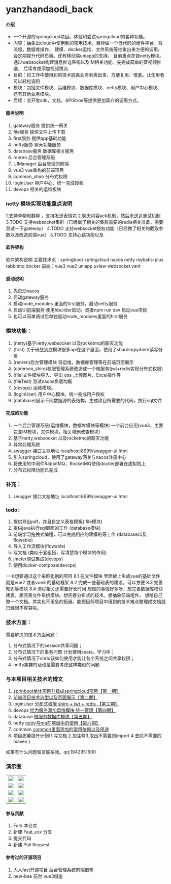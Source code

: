 
# yanzhandaodi_back

#### 介绍
- 一个开源的springcloud项目。体验和尝试springcloud的各种功能。
- 内容：抽象出cloud中使用到的常用技术。目标做一个低代码的组件平台。将流程，数据库操作，
建模、docker运维、文件系统等抽象出来方便的调用。会定期提升代码质量。还有移动端uniapp的支持。
目前重点在做netty模块。通过websocket构建消息推送系统以及IM相关功能。先完成简单的音视频推送，
后续考虑添加视频推流
- 目的：将工作中使用到的技术脱离业务剥离出来，方便复用、借鉴。让使用者可以轻松调用
- 模块：包括文件模块、运维模块、数据库模块、netty模块、用户中心模块、还有其他业务模块。
- 后续：会开发sdk，文档，APIStroe等提供更加简介的调用方式。


#### 服务说明
1. gateway服务     提供统一网关
2. file服务        提供文件上传下载
3. first服务       提供app基础功能
4. netty服务       聊天功能服务
5. database服务    数据库相关服务 
5. renren          后台管理系统
6. UIManager       后台管理的前端
8. vue3              vue重构的前端项目
9. common_shiro    分布式权限
10. loginUser      用户中心、统一完成授权
11. devops         相关的运维板块


### netty 模块实现功能重点说明
1.支持单聊和群聊 ，支持发送表情包
2.聊天内容ack机制，然后未送达重试机制
3.TODO 支持websocket集群（已经做了相关的集群需要的redis相关准备，需要测试一下gateway）
4.TODO 支持websocket授权功能（已经做了相关的截取参数以及改造前端vue）
5.TODO 支持心跳功能以及



#### 软件架构
软件架构说明
主要技术点：springboot springcloud nacos  netty mybatis-plus rabbitmq docker
前端：vue3 vue2 uniapp uview websocket vant
#### 启动说明
1. 先启动nacos 
2. 启动gateway服务
3. 启动node_modules 里面的first服务，启动netty服务
4. 启动UI前端服务 使用hbuilder启动，或者npm run dev 启动vue项目
5. 也可以简单调试后单独启动node_modules里面的first服务


### 模块功能：
1. (netty)基于netty,websocket 以及rocketmq的聊天功能
2. (first) 关于研战到底模块很多api在这个里面，使用了shardingsphere读写分离
3. (renren)后台管理模块 将运维，数据库管理等在前端页面展示
4. (common_shiro)权限管理系统改造成一个微服务(jwt+redis实现分布式权限)
5. (file)文件模块导入、导出 oss ,上传图片、Excel操作等
6. (fileTest) 测试nacos负载均衡
7. (devops) 运维模块。
8. (loginUser) 用户中心模块。统一完成用户授权
9. (database)展示不同数据源的表结构，生成项目所需要的代码，执行sql文件
#### 完成的功能
1. 一个后台管理系统(运维模块，数据库模块等模块) 一个前台应用(vue3，主要包含IM模块，文件模块，相关增删改查模块)
2. 基于netty,websocket 以及rocketmq的聊天功能
3. 异常处理系统
4. swagger 接口文档地址 localhost:8999/swagger-ui.html
5. 引入springcloud，使用了gateway网关与nacos注册中心
6. 将使用的中间件RabbitMQ，RocketMQ使用docker部署在虚拟机上
7. 分布式权限功能已完成

### 补充：
1. swagger 接口文档地址 localhost:8999/swagger-ui.html

### todo:
1. 提供导出pdf，并且自定义表格模板( file模块)
2. 提供java执行sql层面的工作 (database模块)
3. 前端学习拖拽式编程，可以完成相应的建模的等工作 (database以及flowable)
4. 导入工作流模块(flowable)
5. 写文档 (类似于爱组搭，写清楚每个模块的作用)
6. jmeter测试集成(devops)
7. 使用docker-compose(devops)


---8想要通过这个来孵化别的项目
8.1 在文件模块 里面放上生成vue的基础文件  就是vue2 或者vue3 的基础框架
8.2 完成一些基础表的建设。可以方便
8.3 完善知识等模块
8.4 流程相关还需要好长时间
想做的事情好多呀，想完善数据库模块建表，想完善文件系统模块。想完善分布式的技术。想抽象前端组件。
想给自己整一个文档。其实也不用急的拓展。能把目前项目中用到的技术难点整理成文档就已经很不容易啦。
### 技术方面：
需要解决的技术方面问题：

1. 分布式情况下的session共享问题；
2. 分布式情况下的事务问题 计划使用seata，学习中；
3. 分布式情况下shrio该如何使用才能让各个系统之间共享权限；
4. netty集群的话也是需要考虑这样类似的问题

### 与本项目相关技术的博文
1. [sprinboot单体项目升级成springcloud项目【第一期】](https://blog.csdn.net/qq_21561833/article/details/127348148)
2. [前端项目技术选型以及页面展示【第二期】](https://blog.csdn.net/qq_21561833/article/details/131676184)
3.  loginUser [分布式权限 shiro + jwt + redis 【第三期】](https://blog.csdn.net/qq_21561833/article/details/127605241)
4.  devops  [给为服务添加运维模块 统一管理【第四期】](https://blog.csdn.net/qq_21561833/article/details/127821543)
5.  database [微服务数据库模块【第五期】](https://blog.csdn.net/qq_21561833/article/details/131315983)  
6.  netty  [netty与mq在项目中的使用【第六期】](https://blog.csdn.net/qq_21561833/article/details/131317748)   
7.  common [common里面添加的常用依赖以及用途]()
8. 项目质量提升计划(1.写文档 2.加注释3.取出不需要的import 4.去除不需要的maven )
         

如果有什么问题留言联系我。qq:1942951600

### 演示图

<table>
    <tr>
        <td><img src="https://edu-renyun.oss-cn-beijing.aliyuncs.com/typora/image-20220224131939476.png"/></td>
        <td><img src="https://edu-renyun.oss-cn-beijing.aliyuncs.com/typora/image-20220224132011836.png"/></td>
    </tr>
    <tr>
        <td><img src="https://edu-renyun.oss-cn-beijing.aliyuncs.com/typora/image-20220224132024789.png"/></td>
        <td><img src="https://edu-renyun.oss-cn-beijing.aliyuncs.com/typora/image-20220224132037230.png"/></td>
    </tr>
    <tr>
        <td><img src="https://edu-renyun.oss-cn-beijing.aliyuncs.com/typora/image-20220224132109613.png"/></td>
        <td><img src="https://edu-renyun.oss-cn-beijing.aliyuncs.com/typora/image-20220224132150045.png"/></td>
    </tr>
	<tr>
        <td><img src="https://edu-renyun.oss-cn-beijing.aliyuncs.com/typora/image-20220224133145288.png"/></td>
        <td><img src="https://edu-renyun.oss-cn-beijing.aliyuncs.com/typora/image-20220224133216636.png"/></td>
    </tr>	 
</table>


#### 参与贡献

1.  Fork 本仓库
2.  新建 Feat_xxx 分支
3.  提交代码
4.  新建 Pull Request

#### 参考过的开源项目
1. 人人fast开源项目  后台管理系统前端借鉴
2. new-bee 前台 vue3借鉴



